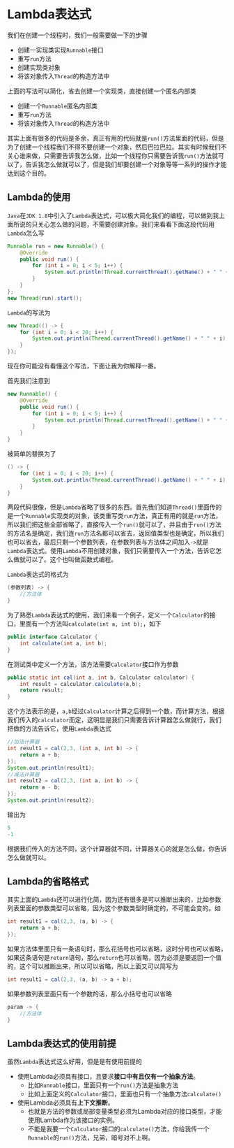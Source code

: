 # Lambda表达式

我们在创建一个线程时，我们一般需要做一下的步骤

- 创建一实现类实现`Runnable`接口
- 重写`run`方法
- 创建实现类对象
- 将该对象传入`Thread`的构造方法中

上面的写法可以简化，省去创建一个实现类，直接创建一个匿名内部类

- 创建一个`Runnable`匿名内部类
- 重写`run`方法
- 将该对象传入`Thread`的构造方法中

其实上面有很多的代码是多余，真正有用的代码就是`run()`方法里面的代码，但是为了创建一个线程我们不得不要创建一个对象，然后巴拉巴拉。其实有时候我们不关心谁来做，只需要告诉我怎么做，比如一个线程你只需要告诉我`run()`方法就可以了，告诉我怎么做就可以了，但是我们却要创建一个对象等等一系列的操作才能达到这个目的。

## Lambda的使用

`Java`在`JDK 1.8`中引入了`Lambda`表达式，可以极大简化我们的编程，可以做到我上面所说的只关心怎么做的问题，不需要创建对象。我们来看看下面这段代码用`Lambda`怎么写

```java
Runnable run = new Runnable() {
    @Override
    public void run() {
        for (int i = 0; i < 5; i++) {
            System.out.println(Thread.currentThread().getName() + " " + i);
        }
    }
};
new Thread(run).start();
```

`Lambda`的写法为

```java
new Thread(() -> {
    for (int i = 0; i < 20; i++) {
        System.out.println(Thread.currentThread().getName() + " " + i);
    } 
});
```

现在你可能没有看懂这个写法，下面让我为你解释一番。

首先我们注意到

```java
new Runnable() {
    @Override
    public void run() {
        for (int i = 0; i < 5; i++) {
            System.out.println(Thread.currentThread().getName() + " " + i);
        }
    }
}
```

被简单的替换为了

```java
() -> {
    for (int i = 0; i < 20; i++) {
        System.out.println(Thread.currentThread().getName() + " " + i);
    } 
}
```

两段代码很像，但是`Lambda`省略了很多的东西。首先我们知道`Thread()`里面传的是一个`Runnable`实现类的对象，该类重写类`run`方法，真正有用的就是`run`方法，所以我们把这些全部省略了，直接传入一个`run()`就可以了，并且由于`run()`方法的方法名是确定，我们连`run`方法名都可以省去，返回值类型也是确定，所以我们也可以省去，最后只剩一个参数列表，在参数列表与方法体之间加入`->`就是`Lambda`表达式。使用`Lambda`不用创建对象，我们只需要传入一个方法，告诉它怎么做就可以了。这个也叫做函数式编程。

`Lambda`表达式的格式为

```java
(参数列表) -> {
    //方法体
}
```

为了熟悉`Lambda`表达式的使用，我们来看一个例子，定义一个`Calculator`的接口，里面有一个方法叫`calculate(int a, int b);`，如下

```java
public interface Calculator {
    int calculate(int a, int b);
}
```

在测试类中定义一个方法，该方法需要`Calculator`接口作为参数

```java
public static int cal(int a, int b, Calculator calculator) {
    int result = calculator.calculate(a,b);
    return result;
}
```

这个方法表示的是，`a,b`经过`Calculator`计算之后得到一个数，而计算方法，根据我们传入的`calculator`而定，这明显是我们只需要告诉计算器怎么做就行，我们把做的方法告诉它，使用`Lambda`表达式

```java
//加法计算器
int result1 = cal(2,3, (int a, int b) -> {
    return a + b;
});
System.out.println(result1);
//减法计算器
int result2 = cal(2,3, (int a, int b) -> {
    return a - b;
});
System.out.println(result2);
```

输出为

```java
5
-1
```

根据我们传入的方法不同，这个计算器就不同，计算器关心的就是怎么做，你告诉怎么做就可以。

## Lambda的省略格式

其实上面的`Lambda`还可以进行化简，因为还有很多是可以推断出来的，比如参数列表里面的参数类型可以省略，因为这个参数类型时确定的，不可能会变的。如

```java
int result1 = cal(2,3, (a, b) -> {
    return a + b;
});
```

如果方法体里面只有一条语句时，那么花括号也可以省略，这时分号也可以省略，如果这条语句是`return`语句，那么`return`也可以省略，因为必须是要返回一个值的，这个可以推断出来，所以可以省略，所以上面又可以简写为

```java
int result1 = cal(2,3, (a, b) -> a + b);
```

如果参数列表里面只有一个参数的话，那么小括号也可以省略

```java
param -> {
    //方法体
}
```

## Lambda表达式的使用前提

虽然`Lambda`表达式这么好用，但是是有使用前提的

- 使用Lambda必须具有接口，且要求**接口中有且仅有一个抽象方法**。
  - 比如`Runnable`接口，里面只有一个`run()`方法是抽象方法
  - 比如上面定义的`Calculator`接口，里面也只有一个抽象方法`calculate()`
- 使用Lambda必须具有**上下文推断**。
  - 也就是方法的参数或局部变量类型必须为Lambda对应的接口类型，才能使用Lambda作为该接口的实例。
  - 不能是我要一个`Calculator`接口的`calculate()`方法，你给我传一个`Runnable`的`run()`方法，兄弟，暗号对不上啊。